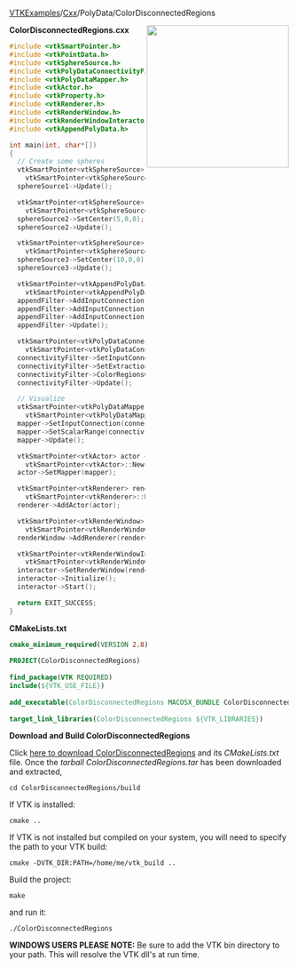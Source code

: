 [VTKExamples](/index/)/[Cxx](/Cxx)/PolyData/ColorDisconnectedRegions

<img align="right" src="https://github.com/lorensen/VTKExamples/blob/gh-pages/Testing/Baseline/PolyData/TestColorDisconnectedRegions.png?raw=true" width="256" />

**ColorDisconnectedRegions.cxx**
```c++
#include <vtkSmartPointer.h>
#include <vtkPointData.h>
#include <vtkSphereSource.h>
#include <vtkPolyDataConnectivityFilter.h>
#include <vtkPolyDataMapper.h>
#include <vtkActor.h>
#include <vtkProperty.h>
#include <vtkRenderer.h>
#include <vtkRenderWindow.h>
#include <vtkRenderWindowInteractor.h>
#include <vtkAppendPolyData.h>

int main(int, char*[])
{
  // Create some spheres
  vtkSmartPointer<vtkSphereSource> sphereSource1 =
    vtkSmartPointer<vtkSphereSource>::New();
  sphereSource1->Update();

  vtkSmartPointer<vtkSphereSource> sphereSource2 =
    vtkSmartPointer<vtkSphereSource>::New();
  sphereSource2->SetCenter(5,0,0);
  sphereSource2->Update();

  vtkSmartPointer<vtkSphereSource> sphereSource3 =
    vtkSmartPointer<vtkSphereSource>::New();
  sphereSource3->SetCenter(10,0,0);
  sphereSource3->Update();

  vtkSmartPointer<vtkAppendPolyData> appendFilter =
    vtkSmartPointer<vtkAppendPolyData>::New();
  appendFilter->AddInputConnection(sphereSource1->GetOutputPort());
  appendFilter->AddInputConnection(sphereSource2->GetOutputPort());
  appendFilter->AddInputConnection(sphereSource3->GetOutputPort());
  appendFilter->Update();

  vtkSmartPointer<vtkPolyDataConnectivityFilter> connectivityFilter =
    vtkSmartPointer<vtkPolyDataConnectivityFilter>::New();
  connectivityFilter->SetInputConnection(appendFilter->GetOutputPort());
  connectivityFilter->SetExtractionModeToAllRegions();
  connectivityFilter->ColorRegionsOn();
  connectivityFilter->Update();

  // Visualize
  vtkSmartPointer<vtkPolyDataMapper> mapper =
    vtkSmartPointer<vtkPolyDataMapper>::New();
  mapper->SetInputConnection(connectivityFilter->GetOutputPort());
  mapper->SetScalarRange(connectivityFilter->GetOutput()->GetPointData()->GetArray("RegionId")->GetRange());
  mapper->Update();

  vtkSmartPointer<vtkActor> actor =
    vtkSmartPointer<vtkActor>::New();
  actor->SetMapper(mapper);

  vtkSmartPointer<vtkRenderer> renderer =
    vtkSmartPointer<vtkRenderer>::New();
  renderer->AddActor(actor);

  vtkSmartPointer<vtkRenderWindow> renderWindow =
    vtkSmartPointer<vtkRenderWindow>::New();
  renderWindow->AddRenderer(renderer);

  vtkSmartPointer<vtkRenderWindowInteractor> interactor =
    vtkSmartPointer<vtkRenderWindowInteractor>::New();
  interactor->SetRenderWindow(renderWindow);
  interactor->Initialize();
  interactor->Start();

  return EXIT_SUCCESS;
}
```
**CMakeLists.txt**
```cmake
cmake_minimum_required(VERSION 2.8)
 
PROJECT(ColorDisconnectedRegions)
 
find_package(VTK REQUIRED)
include(${VTK_USE_FILE})
 
add_executable(ColorDisconnectedRegions MACOSX_BUNDLE ColorDisconnectedRegions.cxx)
 
target_link_libraries(ColorDisconnectedRegions ${VTK_LIBRARIES})
```

**Download and Build ColorDisconnectedRegions**

Click [here to download ColorDisconnectedRegions](https://github.com/lorensen/VTKWikiExamplesTarballs/raw/master/ColorDisconnectedRegions.tar) and its *CMakeLists.txt* file.
Once the *tarball ColorDisconnectedRegions.tar* has been downloaded and extracted,
```
cd ColorDisconnectedRegions/build 
```
If VTK is installed:
```
cmake ..
```
If VTK is not installed but compiled on your system, you will need to specify the path to your VTK build:
```
cmake -DVTK_DIR:PATH=/home/me/vtk_build ..
```
Build the project:
```
make
```
and run it:
```
./ColorDisconnectedRegions
```
**WINDOWS USERS PLEASE NOTE:** Be sure to add the VTK bin directory to your path. This will resolve the VTK dll's at run time.

